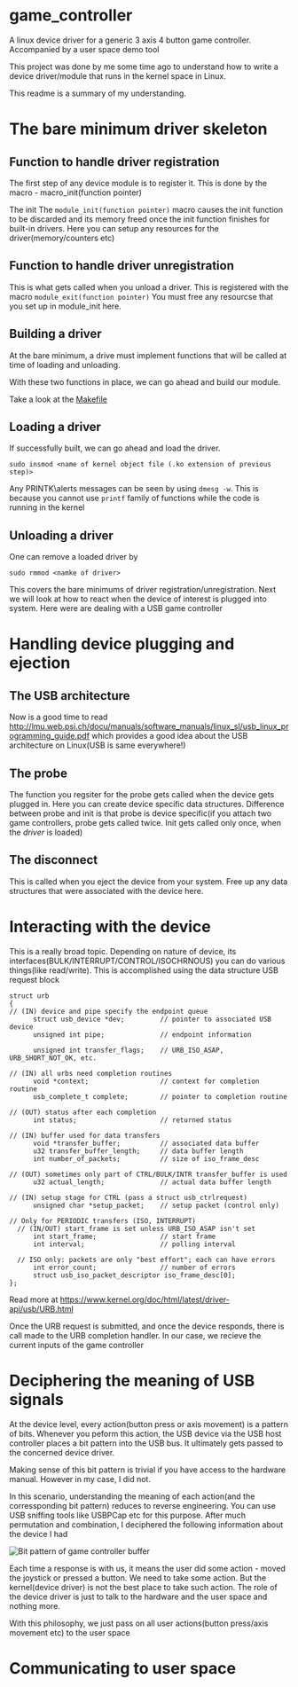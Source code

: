 # game_controller
A linux device driver for a generic 3 axis 4 button game controller. Accompanied by a user space demo tool

This project was done by me some time ago to understand how to write a device driver/module that runs in the kernel space in Linux.

This readme is a summary of my understanding.

# The bare minimum driver skeleton



## Function to handle driver registration
The first step of any device module is to register it.
This is done by the macro - macro_init(function pointer)

The init The `module_init(function pointer)` macro causes the init function to be discarded and its memory freed once the init function finishes for built-in drivers. Here you can setup any resources for the driver(memory/counters etc)

## Function to handle driver unregistration

This is what gets called when you unload a driver. This is registered with the macro `module_exit(function pointer)`
You must free any resourcse that you set up in module_init here.

## Building a driver

At the bare minimum, a drive must implement functions that will be called at time of loading and unloading.

With these two functions in place, we can go ahead and build our module.

Take a look at the [Makefile](/Makefile)

## Loading a driver

If successfully built, we can go ahead and load the driver. 
```
sudo insmod <name of kernel object file (.ko extension of previous step)>
```

Any PRINTK\alerts messages can be seen by using `dmesg -w`. This is because you cannot use `printf` family of functions while the code is running in the kernel

## Unloading a driver

One can remove a loaded driver by 
```
sudo rmmod <namke of driver>
```

This covers the bare minimums of driver registration/unregistration. Next we will look at how to react when the device of interest is plugged into system. Here were are dealing with a USB game controller



# Handling device plugging and ejection



## The USB architecture
Now is a good time to read http://lmu.web.psi.ch/docu/manuals/software_manuals/linux_sl/usb_linux_programming_guide.pdf which provides a good idea about the USB architecture on Linux(USB is same everywhere!)


## The probe

The function you regsiter for the probe gets called when the device gets plugged in. Here you can create device specific data structures. Difference between probe and init is that probe is device specific(if you attach two game controllers, probe gets called twice. Init gets called only once, when the *driver* is loaded)


## The disconnect
This is called when you eject the device from your system. Free up any data structures that were associated with the device here.


# Interacting with the device

This is a really broad topic. Depending on nature of device, its interfaces(BULK/INTERRUPT/CONTROL/ISOCHRNOUS) you can do various things(like read/write). 
This is accomplished using the data structure
USB request block
```
struct urb
{
// (IN) device and pipe specify the endpoint queue
      struct usb_device *dev;         // pointer to associated USB device
      unsigned int pipe;              // endpoint information

      unsigned int transfer_flags;    // URB_ISO_ASAP, URB_SHORT_NOT_OK, etc.

// (IN) all urbs need completion routines
      void *context;                  // context for completion routine
      usb_complete_t complete;        // pointer to completion routine

// (OUT) status after each completion
      int status;                     // returned status

// (IN) buffer used for data transfers
      void *transfer_buffer;          // associated data buffer
      u32 transfer_buffer_length;     // data buffer length
      int number_of_packets;          // size of iso_frame_desc

// (OUT) sometimes only part of CTRL/BULK/INTR transfer_buffer is used
      u32 actual_length;              // actual data buffer length

// (IN) setup stage for CTRL (pass a struct usb_ctrlrequest)
      unsigned char *setup_packet;    // setup packet (control only)

// Only for PERIODIC transfers (ISO, INTERRUPT)
  // (IN/OUT) start_frame is set unless URB_ISO_ASAP isn't set
      int start_frame;                // start frame
      int interval;                   // polling interval

  // ISO only: packets are only "best effort"; each can have errors
      int error_count;                // number of errors
      struct usb_iso_packet_descriptor iso_frame_desc[0];
};
```

Read more at https://www.kernel.org/doc/html/latest/driver-api/usb/URB.html


Once the URB request is submitted, and once the device responds, there is call made to the URB completion handler. In our case, we recieve the current inputs of the game controller


# Deciphering the meaning of USB signals

At the device level, every action(button press or axis movement) is a pattern of bits. Whenever you peform this action, the USB device via the USB host controller places a bit pattern into the USB bus. It ultimately gets passed to the concerned device driver.

Making sense of this bit pattern is trivial if you have access to the hardware manual. However in my case, I did not.

In this scenario, understanding the meaning of each action(and the corressponding bit pattern) reduces to reverse engineering. You can use USB sniffing tools like USBPCap etc for this purpose. After much permutation and combination, I deciphered the following information about the device I had 

![Bit pattern of game controller buffer](/bitpattern.jpeg)

Each time a response is with us, it means the user did some action - moved the joystick or pressed a button. We need to take some action. But the kernel(device driver) is not the best place to take such action. The role of the device driver is just to talk to the hardware and the user space and nothing more.

With this philosophy, we just pass on all user actions(button press/axis movement etc) to the user space

# Communicating to user space
